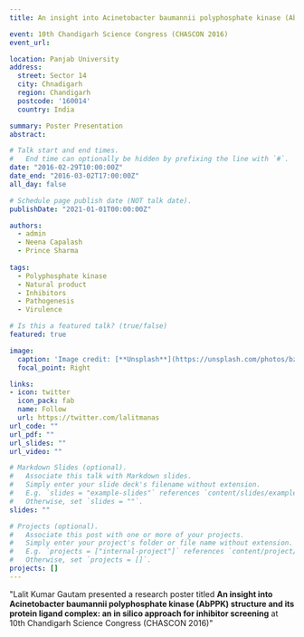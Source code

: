 ```yaml
---
title: An insight into Acinetobacter baumannii polyphosphate kinase (AbPPK) structure and its protein ligand complex: an in silico approach for inhibitor screening

event: 10th Chandigarh Science Congress (CHASCON 2016)
event_url: 

location: Panjab University
address:
  street: Sector 14
  city: Chnadigarh
  region: Chandigarh
  postcode: '160014'
  country: India

summary: Poster Presentation
abstract: 

# Talk start and end times.
#   End time can optionally be hidden by prefixing the line with `#`.
date: "2016-02-29T10:00:00Z"
date_end: "2016-03-02T17:00:00Z"
all_day: false

# Schedule page publish date (NOT talk date).
publishDate: "2021-01-01T00:00:00Z"

authors:
  - admin
  - Neena Capalash
  - Prince Sharma
  
tags:
  - Polyphosphate kinase
  - Natural product
  - Inhibitors
  - Pathogenesis
  - Virulence

# Is this a featured talk? (true/false)
featured: true

image:
  caption: 'Image credit: [**Unsplash**](https://unsplash.com/photos/bzdhc5b3Bxs)'
  focal_point: Right

links:
- icon: twitter
  icon_pack: fab
  name: Follow
  url: https://twitter.com/lalitmanas
url_code: ""
url_pdf: ""
url_slides: ""
url_video: ""

# Markdown Slides (optional).
#   Associate this talk with Markdown slides.
#   Simply enter your slide deck's filename without extension.
#   E.g. `slides = "example-slides"` references `content/slides/example-slides.md`.
#   Otherwise, set `slides = ""`.
slides: ""

# Projects (optional).
#   Associate this post with one or more of your projects.
#   Simply enter your project's folder or file name without extension.
#   E.g. `projects = ["internal-project"]` references `content/project/deep-learning/index.md`.
#   Otherwise, set `projects = []`.
projects: []
---
```


"Lalit Kumar Gautam presented a research poster titled **An insight into Acinetobacter baumannii polyphosphate kinase (AbPPK) structure and its protein ligand complex: an in silico approach for inhibitor screening** at 10th Chandigarh Science Congress (CHASCON 2016)"
